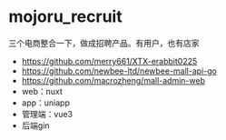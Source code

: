 # mojoru_recruit


三个电商整合一下，做成招聘产品。有用户，也有店家
* https://github.com/merry661/XTX-erabbit0225
* https://github.com/newbee-ltd/newbee-mall-api-go
* https://github.com/macrozheng/mall-admin-web
* web：nuxt
* app：uniapp
* 管理端：vue3
* 后端gin
